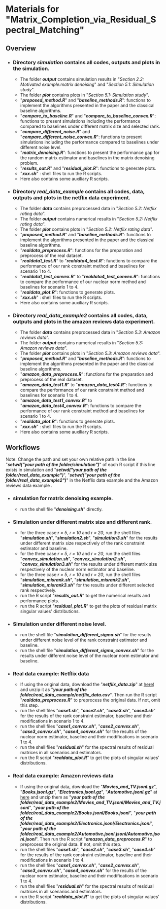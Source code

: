 # Materials for "Matrix_Completion_via_Residual_Spectral_Matching"

## Overview

- ### Directory ***simulation*** contains all codes, outputs and plots in the simulation.
	- The folder ***output*** contains simulation results in "*Section 2.2: Motivated example:matrix denoising*" and "*Section 5.1: Simulation study*".
	- The folder ***plot*** contains plots in "*Section 5.1: Simulation study*".
 	- "***proposed_method.R***" and "***baseline_methods.R***": functions to implement the algorithms presented in the paper and the classical baseline algorithms.
  	- "***compare_to_baseline.R***" and "***compare_to_baseline_convex.R***": functions to present simulations including the performance compared to baselines under different matrix size and selected rank.
  	- "***compare_different_noise.R***" and "***compare_different_noise_convex.R***": functions to present simulations including the performance compared to baselines under different noise level.
  	- "***matrix_denoising.R***": functions to present the performance gap for the random matrix estimator and baselines in the matrix denoising problem.
  	- "***results_out.R***" and "***residual_plot.R***": functions to generate plots.
  	- "***xxx.sh***" : shell files to run the R scripts.
  	- Here also contains some auxiliary R scripts.

- ### Directory ***real_data_example*** contains all codes, data, outputs and plots in the netflix data experiment.
	- The folder ***data*** contains preprocessed data in "*Section 5.2: Netflix rating data*".
 	- The folder ***output*** contains numerical results in "*Section 5.2: Netflix rating data*".
  	- The folder ***plot*** contains plots in "*Section 5.2: Netflix rating data*".
  	- "***proposed_method.R***" and "***baseline_methods.R***": functions to implement the algorithms presented in the paper and the classical baseline algorithms.
  	- "***realdata_preprocess.R***": functions for the preparation and preprocess of the real dataset.
  	- "***realdata1_test.R***" to "***realdata4_test.R***": functions to compare the performance of our rank constraint method and baselines for scenario 1 to 4.
  	-  "***realdata1_test_convex.R***" to "***realdata4_test_convex.R***": functions to compare the performance of our nuclear norm method and baselines for scenario 1 to 4.
  	-  "***realdata_plot.R***": functions to generate plots.
  	-  "***xxx.sh***" : shell files to run the R scripts.
  	-  Here also contains some auxiliary R scripts.
- ### Directory ***real_data_example2*** contains all codes, data, outputs and plots in the amazon reviews data experiment.
	- The folder ***data*** contains preprocessed data in "*Section 5.3: Amazon reviews data*".
	- The folder ***output*** contains numerical results in "*Section 5.3: Amazon reviews data*".
  	- The folder ***plot*** contains plots in "*Section 5.3: Amazon reviews data*".
  	- "***proposed_method.R***" and "***baseline_methods.R***": functions to implement the algorithms presented in the paper and the classical baseline algorithms.
  	- "***amazon_data_preprocess.R***": functions for the preparation and preprocess of the real dataset.
  	- "***amazon_data_test1.R***" to "***amazon_data_test4.R***": functions to compare the performance of our rank constraint method and baselines for scenario 1 to 4.
  	- "***amazon_data_test1_convex.R***" to "***amazon_data_test4_convex.R***": functions to compare the performance of our rank constraint method and baselines for scenario 1 to 4.
  	- "***realdata_plot.R***": functions to generate plots.
  	- "***xxx.sh***" : shell files to run the R scripts.
  	- Here also contains some auxiliary R scripts.
## Workflows

 Note: Change the path and set your own relative path in the line "***setwd("your path of the folder/simulation")***" of each R script if this line exists in simulation and "***setwd("your path of the folder/real_data_example")***", "***setwd("your path of the folder/real_data_example2")***" in the Netflix data example and the Amazon reviews data example . 

- ### simulation for matrix denoising example.
	- run the shell file "***denoising.sh***" directly. 
- ### Simulation under different matrix size and different rank.
	- for the three case:*r = 5*, *r = 10* and *r = 20*, run the shell files "***simulation.sh***", "***simulation2.sh***", "***simulation3.sh***" for the results under different matrix size respectively of the rank constraint estimator and baseline.
 	- for the three case:*r = 5*, *r = 10* and *r = 20*, run the shell files "***convex_simulation.sh***", "***convex_simulation2.sh***", "***convex_simulation3.sh***" for the results under different matrix size respectively of the nuclear norm estimator and baseline.
	- for the three case:*r = 5*, *r = 10* and *r = 20*, run the shell files "***simulation_misrank.sh***", "***simulation_misrank2.sh***", "***simulation_misrank3.sh***" for the results under different selected rank respectively.
	- run the R script "***results_out.R***" to get the numerical results and performance plots.
 	- run the R script "***residual_plot.R***" to get the plots of residual matrix singular values' distributions.  
- ### Simulation under different noise level.
	- run the shell file "***simulation_different_sigma.sh***" for the results under different noise level of the rank constraint estimator and baseline.
	- run the shell file "***simulation_different_sigma_convex.sh***" for the results under different noise level of the nuclear norm estimator and baseline.
- ### Real data example: Netflix data
	- If using the original data, download the "***netflix_data.zip***" at [here](https://www.kaggle.com/datasets/netflix-inc/netflix-prize-data)) and unzip it as "***your path of the folder/real_data_example/netflix_data.csv***". Then run the R script "***realdata_preprocess.R***" to preprocess the original data. If not, omit this step. 
	- run the shell files "***case1.sh***", "***case2.sh***", "***case3.sh***", "***case4.sh***" for the results of the rank constraint estimator, baseline and their modifications in scenario 1 to 4.
 	- run the shell files "***case1_convex.sh***", "***case2_convex.sh***", "***case3_convex.sh***", "***case4_convex.sh***" for the results of the nuclear norm estimator, baseline and their modifications in scenario 1 to 4.
  	- run the shell files "***residual.sh***" for the spectral results of residual matrices in all scenarios and estimators.
  	- run the R script "***realdata_plot.R***" to get the plots of singular values' distributions. 
- ### Real data example: Amazon reviews data
	- If using the original data, download the "***Movies_and_TV.jsonl.gz***", "***Books.jsonl.gz***", "***Electronics.jsonl.gz***", "***Automotive.jsonl.gz***" at [here](https://amazon-reviews-2023.github.io) and unzip them as "***your path of the folder/real_data_example2/Movies_and_TV.jsonl/Movies_and_TV.jsonl***", "***your path of the folder/real_data_example2/Books.jsonl/Books.jsonl***", "***your path of the folder/real_data_example2/Electronics.jsonl/Electronics.jsonl***", "***your path of the folder/real_data_example2/Automotive.jsonl.jsonl/Automotive.jsonl.jsonl***". Then run the R script "***amazon_data_preprocess.R***" to preprocess the original data. If not, omit this step. 
	- run the shell files "***case1.sh***", "***case2.sh***", "***case3.sh***", "***case4.sh***" for the results of the rank constraint estimator, baseline and their modifications in scenario 1 to 4.
 	- run the shell files "***case1_convex.sh***", "***case2_convex.sh***", "***case3_convex.sh***", "***case4_convex.sh***" for the results of the nuclear norm estimator, baseline and their modifications in scenario 1 to 4.
  	- run the shell files "***residual.sh***" for the spectral results of residual matrices in all scenarios and estimators.
  	- run the R script "***realdata_plot.R***" to get the plots of singular values' distributions. 
 
